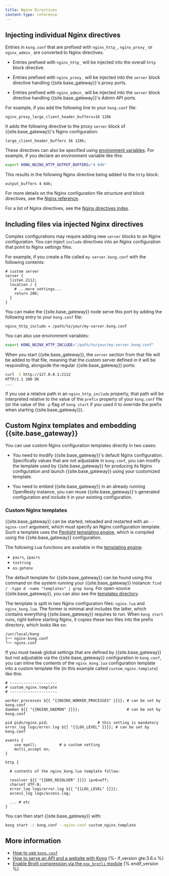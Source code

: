 ```yaml
---
title: Nginx Directives
content-type: reference
---
```


## Injecting individual Nginx directives

Entries in `kong.conf` that are prefixed with `nginx_http_`,
`nginx_proxy_` or `nginx_admin_` are converted to Nginx
directives.

- Entries prefixed with `nginx_http_` will be injected into the overall `http`
block directive.

- Entries prefixed with `nginx_proxy_` will be injected into the `server` block
directive handling {{site.base_gateway}}'s proxy ports.

- Entries prefixed with `nginx_admin_` will be injected into the `server` block
directive handling {{site.base_gateway}}'s Admin API ports.

For example, if you add the following line to your `kong.conf` file:

```
nginx_proxy_large_client_header_buffers=16 128k
```

It adds the following directive to the proxy `server` block of {{site.base_gateway}}'s
Nginx configuration:

```
large_client_header_buffers 16 128k;
```

These directives can also be specified
using [environment variables](/gateway/latest/production/environment-variables/). For
example, if you declare an environment variable like this:

```bash
export KONG_NGINX_HTTP_OUTPUT_BUFFERS="4 64k"
```

This results in the following Nginx directive being added to the `http`
block:

```
output_buffers 4 64k;
```

For more details on the Nginx configuration file structure and block
directives, see the [Nginx reference](https://nginx.org/en/docs/beginners_guide.html#conf_structure).

For a list of Nginx directives, see the [Nginx directives index](https://nginx.org/en/docs/dirindex.html).

## Including files via injected Nginx directives

Complex configurations may require adding new `server` blocks to an Nginx configuration.
You can inject `include` directives into an Nginx configuration that point to Nginx settings files. 

For example, if you create a file called `my-server.kong.conf` with
the following contents:

```
# custom server
server {
  listen 2112;
  location / {
    # ...more settings...
    return 200;
  }
}
```

You can make the {{site.base_gateway}} node serve this port by adding the following
entry to your `kong.conf` file:

```
nginx_http_include = /path/to/your/my-server.kong.conf
```

You can also use environment variables:

```bash
export KONG_NGINX_HTTP_INCLUDE="/path/to/your/my-server.kong.conf"
```

When you start {{site.base_gateway}}, the `server` section from that file will be added to
that file, meaning that the custom server defined in it will be responding,
alongside the regular {{site.base_gateway}} ports:

```bash
curl -I http://127.0.0.1:2112
HTTP/1.1 200 OK
...
```

If you use a relative path in an `nginx_http_include` property, that
path will be interpreted relative to the value of the `prefix` property of
your `kong.conf` file (or the value of the `-p` flag of `kong start` if you
used it to override the prefix when starting {{site.base_gateway}}).

## Custom Nginx templates and embedding {{site.base_gateway}}

You can use custom Nginx
configuration templates directly in two cases: 

- You need to modify {{site.base_gateway}}'s default
Nginx configuration. Specifically values that are not adjustable in `kong.conf`, you can modify the template used by {{site.base_gateway}} for producing its
Nginx configuration and launch {{site.base_gateway}} using your customized template.

- You need to embed {{site.base_gateway}} in an already running OpenResty instance, you
can reuse {{site.base_gateway}}'s generated configuration and include it in your existing
configuration.

### Custom Nginx templates

{{site.base_gateway}} can be started, reloaded and restarted with an `--nginx-conf` argument,
which must specify an Nginx configuration template. Such a template uses the
[Penlight][Penlight] [templating engine][pl.template], which is compiled using
the {{site.base_gateway}} configuration.

The following Lua functions are available in the [templating engine][pl.template]:

- `pairs`, `ipairs`
- `tostring`
- `os.getenv`

The default template for
{{site.base_gateway}} can be found using this command on the system
running your {{site.base_gateway}} instance:
`find / -type d -name "templates" | grep kong`.
For open-source {{site.base_gateway}}, you can also see the
[templates directory][templates].

The template is split in two
Nginx configuration files: `nginx.lua` and `nginx_kong.lua`. The former is
minimal and includes the latter, which contains everything {{site.base_gateway}} requires
to run. When `kong start` runs, right before starting Nginx, it copies these
two files into the prefix directory, which looks like so:

```
/usr/local/kong
├── nginx-kong.conf
└── nginx.conf
```

If you must tweak global settings that are defined by {{site.base_gateway}} but not adjustable
via the {{site.base_gateway}} configuration in `kong.conf`, you can inline the contents of the
`nginx_kong.lua` configuration template into a custom template file (in this
example called `custom_nginx.template`) like this:

```
# ---------------------
# custom_nginx.template
# ---------------------

worker_processes ${{ "{{NGINX_WORKER_PROCESSES" }}}}; # can be set by kong.conf
daemon ${{ "{{NGINX_DAEMON" }}}};                     # can be set by kong.conf

pid pids/nginx.pid;                      # this setting is mandatory
error_log logs/error.log ${{ "{{LOG_LEVEL" }}}}; # can be set by kong.conf

events {
    use epoll;          # a custom setting
    multi_accept on;
}

http {

  # contents of the nginx_kong.lua template follow:

  resolver ${{ "{{DNS_RESOLVER" }}}} ipv6=off;
  charset UTF-8;
  error_log logs/error.log ${{ "{{LOG_LEVEL" }}}};
  access_log logs/access.log;

  ... # etc
}
```

You can then start {{site.base_gateway}} with:

```bash
kong start -c kong.conf --nginx-conf custom_nginx.template
```

## More information

* [How to use `kong.conf`](/gateway/{{page.release}}/production/kong-conf/)
* [How to serve an API and a website with Kong](/gateway/{{page.release}}/production/website-api-serving/)
{%- if_version gte:3.6.x %}
* [Enable Brotli compression via the `ngx_brotli` module](/gateway/{{page.release}}/reference/brotli/)
{% endif_version %}


[Penlight]: http://stevedonovan.github.io/Penlight/api/index.html
[pl.template]: http://stevedonovan.github.io/Penlight/api/libraries/pl.template.html
[templates]: https://github.com/kong/kong/tree/master/kong/templates

